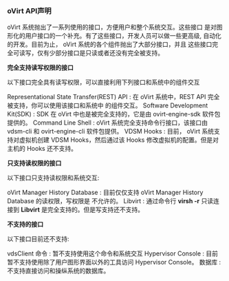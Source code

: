 ### oVirt API声明

oVirt 系统抛出了一系列使用的接口，方便用户和整个系统交互。这些接口
是对图形化的用户接口的一个补充。有了这些接口，开发人员可以做一些更高级,
自动化的开发。目前为止， oVirt 系统的各个组件抛出了大部分接口，并且
这些接口完全可读写，仅有少部分接口是只读或者还没有完全被支持。

**完全支持读写权限的接口**

以下接口完全具有读写权限，可以直接利用下列接口和系统中的组件交互

Representational State Transfer(REST) API
:   在 oVirt 系统中，REST API 完全被支持，你可以使用该接口和系统中
    的组件交互。
Software Development Kit(SDK)
:   SDK 在 oVirt 中也是被完全支持的，它是由 ovirt-engine-sdk 软件包
    提供的。
Command Line Shell
:   oVirt 系统完全支持命令行接口，该接口由 vdsm-cli 和
    ovirt-engine-cli 软件包提供。
VDSM Hooks
:   目前， oVirt 系统支持对虚拟机创建 VDSM Hooks，然后通过该 Hooks
    修改虚拟机的配置。但是对主机的 Hooks 还不支持。

**只支持读权限的接口**

以下接口只支持读权限和系统交互:

 oVirt Manager History Database
:   目前仅仅支持 oVirt Manager History Database 的读权限，写权限是
    不允许的。
Libvirt
:   通过命令行 **virsh -r** 只读连接到 **Libvirt**
    是完全支持的。但是写支持还不支持。

**不支持的接口**

以下接口目前还不支持:

vdsClient 命令
:   暂不支持使用这个命令和系统交互
Hypervisor Console
:   目前暂不支持使用除了用户图形界面以外的工具访问 Hypervisor Console。
数据库
:   不支持直接访问和操纵系统的数据库。
